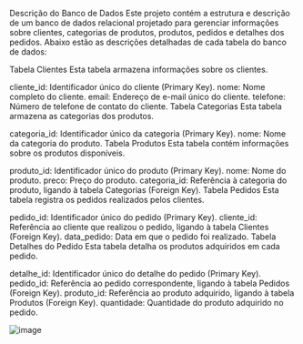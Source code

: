 Descrição do Banco de Dados
Este projeto contém a estrutura e descrição de um banco de dados relacional projetado para gerenciar informações sobre clientes, categorias de produtos, produtos, pedidos e detalhes dos pedidos. Abaixo estão as descrições detalhadas de cada tabela do banco de dados:

Tabela Clientes
Esta tabela armazena informações sobre os clientes.

cliente_id: Identificador único do cliente (Primary Key).
nome: Nome completo do cliente.
email: Endereço de e-mail único do cliente.
telefone: Número de telefone de contato do cliente.
Tabela Categorias
Esta tabela armazena as categorias dos produtos.

categoria_id: Identificador único da categoria (Primary Key).
nome: Nome da categoria do produto.
Tabela Produtos
Esta tabela contém informações sobre os produtos disponíveis.

produto_id: Identificador único do produto (Primary Key).
nome: Nome do produto.
preco: Preço do produto.
categoria_id: Referência à categoria do produto, ligando à tabela Categorias (Foreign Key).
Tabela Pedidos
Esta tabela registra os pedidos realizados pelos clientes.

pedido_id: Identificador único do pedido (Primary Key).
cliente_id: Referência ao cliente que realizou o pedido, ligando à tabela Clientes (Foreign Key).
data_pedido: Data em que o pedido foi realizado.
Tabela Detalhes do Pedido
Esta tabela detalha os produtos adquiridos em cada pedido.

detalhe_id: Identificador único do detalhe do pedido (Primary Key).
pedido_id: Referência ao pedido correspondente, ligando à tabela Pedidos (Foreign Key).
produto_id: Referência ao produto adquirido, ligando à tabela Produtos (Foreign Key).
quantidade: Quantidade do produto adquirido no pedido.



![image](https://github.com/user-attachments/assets/d5c368e4-edea-425b-a6f1-9ca4e2a8cf3e)
